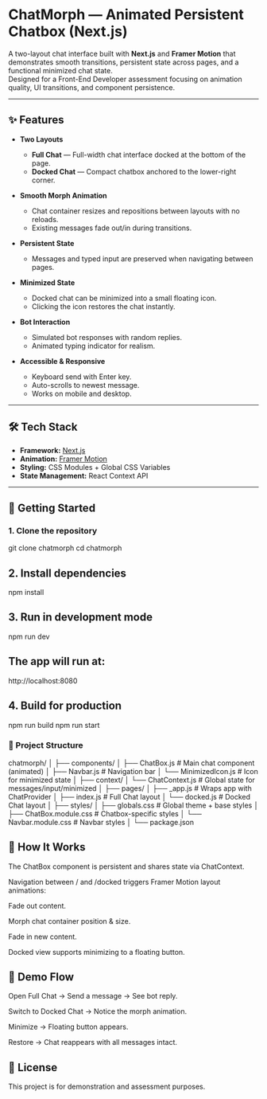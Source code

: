 # ChatMorph — Animated Persistent Chatbox (Next.js)

A two-layout chat interface built with **Next.js** and **Framer Motion** that demonstrates smooth transitions, persistent state across pages, and a functional minimized chat state.  
Designed for a Front-End Developer assessment focusing on animation quality, UI transitions, and component persistence.

---

## ✨ Features

- **Two Layouts**
  - **Full Chat** — Full-width chat interface docked at the bottom of the page.
  - **Docked Chat** — Compact chatbox anchored to the lower-right corner.

- **Smooth Morph Animation**
  - Chat container resizes and repositions between layouts with no reloads.
  - Existing messages fade out/in during transitions.

- **Persistent State**
  - Messages and typed input are preserved when navigating between pages.

- **Minimized State**
  - Docked chat can be minimized into a small floating icon.
  - Clicking the icon restores the chat instantly.

- **Bot Interaction**
  - Simulated bot responses with random replies.
  - Animated typing indicator for realism.

- **Accessible & Responsive**
  - Keyboard send with Enter key.
  - Auto-scrolls to newest message.
  - Works on mobile and desktop.

---

## 🛠️ Tech Stack

- **Framework:** [Next.js](https://nextjs.org/)  
- **Animation:** [Framer Motion](https://www.framer.com/motion/)  
- **Styling:** CSS Modules + Global CSS Variables  
- **State Management:** React Context API  

---

## 🚀 Getting Started

### 1. Clone the repository

git clone <your-repo-url> chatmorph
cd chatmorph

## 2. Install dependencies
npm install


## 3. Run in development mode
npm run dev

## The app will run at:
http://localhost:8080

## 4. Build for production
npm run build
npm run start

### 📂 Project Structure
chatmorph/
│
├── components/
│   ├── ChatBox.js         # Main chat component (animated)
│   ├── Navbar.js          # Navigation bar
│   └── MinimizedIcon.js   # Icon for minimized state
│
├── context/
│   └── ChatContext.js     # Global state for messages/input/minimized
│
├── pages/
│   ├── _app.js            # Wraps app with ChatProvider
│   ├── index.js           # Full Chat layout
│   └── docked.js          # Docked Chat layout
│
├── styles/
│   ├── globals.css        # Global theme + base styles
│   ├── ChatBox.module.css # Chatbox-specific styles
│   └── Navbar.module.css  # Navbar styles
│
└── package.json

## 🎯 How It Works
The ChatBox component is persistent and shares state via ChatContext.

Navigation between / and /docked triggers Framer Motion layout animations:

Fade out content.

Morph chat container position & size.

Fade in new content.

Docked view supports minimizing to a floating button.

## 📸 Demo Flow
Open Full Chat → Send a message → See bot reply.

Switch to Docked Chat → Notice the morph animation.

Minimize → Floating button appears.

Restore → Chat reappears with all messages intact.

## 📄 License
This project is for demonstration and assessment purposes.